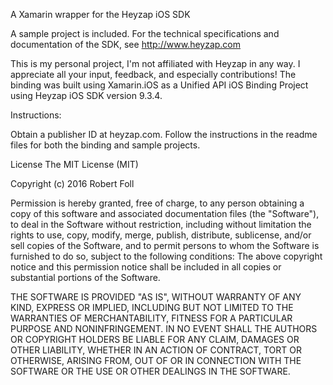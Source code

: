 A Xamarin wrapper for the Heyzap iOS SDK


A sample project is included. For the technical specifications and documentation of the SDK, see http://www.heyzap.com

This is my personal project, I'm not affiliated with Heyzap in any way. I appreciate all your input, feedback, and especially contributions! The binding was built using Xamarin.iOS as a Unified API iOS Binding Project using Heyzap iOS SDK version 9.3.4.

Instructions:

Obtain a publisher ID at heyzap.com.
Follow the instructions in the readme files for both the binding and sample projects.  

License
The MIT License (MIT)

Copyright (c) 2016 Robert Foll

Permission is hereby granted, free of charge, to any person obtaining a copy of this software and associated documentation files (the "Software"), to deal in the Software without restriction, including without limitation the rights to use, copy, modify, merge, publish, distribute, sublicense, and/or sell copies of the Software, and to permit persons to whom the Software is furnished to do so, subject to the following conditions: The above copyright notice and this permission notice shall be included in all copies or substantial portions of the Software.

THE SOFTWARE IS PROVIDED "AS IS", WITHOUT WARRANTY OF ANY KIND, EXPRESS OR IMPLIED, INCLUDING BUT NOT LIMITED TO THE WARRANTIES OF MERCHANTABILITY, FITNESS FOR A PARTICULAR PURPOSE AND NONINFRINGEMENT. IN NO EVENT SHALL THE AUTHORS OR COPYRIGHT HOLDERS BE LIABLE FOR ANY CLAIM, DAMAGES OR OTHER LIABILITY, WHETHER IN AN ACTION OF CONTRACT, TORT OR OTHERWISE, ARISING FROM, OUT OF OR IN CONNECTION WITH THE SOFTWARE OR THE USE OR OTHER DEALINGS IN THE SOFTWARE.
